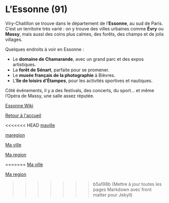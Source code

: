# L’Essonne (91) 

Viry-Chatillon se trouve dans le département de l’**Essonne**, au sud de Paris.  
C’est un territoire très varié : on y trouve des villes urbaines comme **Évry** ou **Massy**, mais aussi des coins plus calmes, des forêts, des champs et de jolis villages.

Quelques endroits à voir en Essonne :  
- Le **domaine de Chamarande**, avec un grand parc et des expos artistiques.  
- La **forêt de Sénart**, parfaite pour se promener.  
- Le **musée français de la photographie** à Bièvres.  
- L’**île de loisirs d’Étampes**, pour les activités sportives et nautiques.  

Côté événements, il y a des festivals, des concerts, du sport… et même l’Opéra de Massy, une salle assez réputée.  


[Essonne Wiki](https://fr.wikipedia.org/wiki/Essonned%C3%A9partement)


[Retour à l'accueil](index.md)

<<<<<<< HEAD
[maville](maville.md)

[maregion](maregion.md)

[Ma ville](maville.md)

[Ma region](maregion.md)

=======
[Ma ville](ma_ville.md)

[Ma region](ma_region.md)
>>>>>>> b5a198b (Mettre à jour toutes les pages Markdown avec front matter pour Jekyll)
